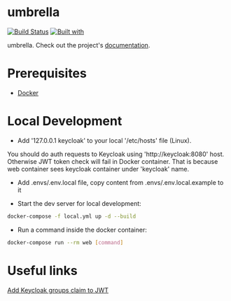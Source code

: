 # umbrella

[![Build Status](https://travis-ci.org/shuryhin-oleksandr/umbrella.svg?branch=master)](https://travis-ci.org/shuryhin-oleksandr/umbrella)
[![Built with](https://img.shields.io/badge/Built_with-Cookiecutter_Django_Rest-F7B633.svg)](https://github.com/agconti/cookiecutter-django-rest)

umbrella. Check out the project's [documentation](http://shuryhin-oleksandr.github.io/umbrella/).

# Prerequisites

- [Docker](https://docs.docker.com/docker-for-mac/install/)  

# Local Development

- Add '127.0.0.1 keycloak' to your local '/etc/hosts' file (Linux).

You should do auth requests to Keycloak using 'http://keycloak:8080' host.
Otherwise JWT token check will fail in Docker container. 
That is because web container sees keycloak container under 'keycloak' name.

- Add .envs/.env.local file, copy content from .envs/.env.local.example to it


- Start the dev server for local development:
```bash
docker-compose -f local.yml up -d --build
```

- Run a command inside the docker container:

```bash
docker-compose run --rm web [command]
```

# Useful links

[Add Keycloak groups claim to JWT](ttps://stackoverflow.com/questions/56362197/keycloak-oidc-retrieve-user-groups-attributes)
